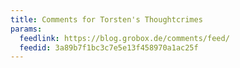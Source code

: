 ```yaml
---
title: Comments for Torsten's Thoughtcrimes
params:
  feedlink: https://blog.grobox.de/comments/feed/
  feedid: 3a89b7f1bc3c7e5e13f458970a1ac25f
---
```

